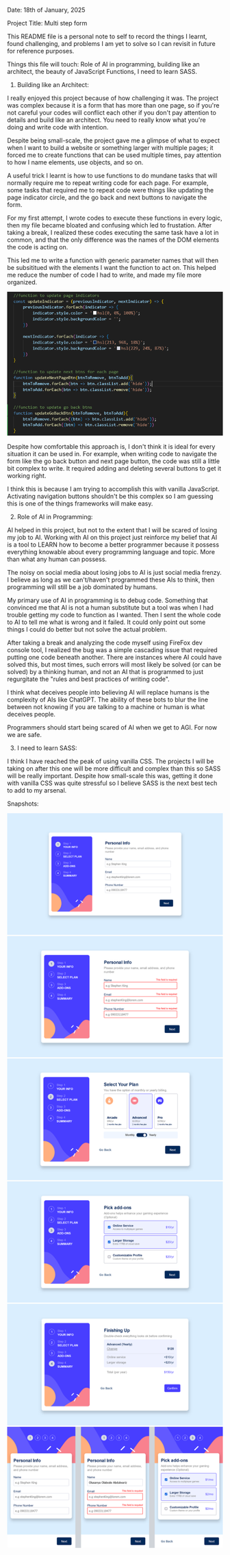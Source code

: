 Date: 18th of January, 2025

Project Title: Multi step form

This README file is a personal note to self to record the things I learnt, found challenging, and problems I am yet to solve so I can revisit in future for reference purposes.

Things this file will touch: Role of AI in programming, building like an architect, the beauty of JavaScript Functions, I need to learn SASS.

1. Building like an Architect:

I really enjoyed this project because of how challenging it was. The project was complex because it is a form that has more than one page, so if you're not careful your codes will conflict each other if you don't pay attention to details and build like an architect. You need to really know what you're doing and write code with intention.

Despite being small-scale, the project gave me a glimpse of what to expect when I want to build a website or something larger with multiple pages; it forced me to create functions that can be used multiple times, pay attention to how I name elements, use objects, and so on.

A useful trick I learnt is how to use functions to do mundane tasks that will normally require me to repeat writing code for each page. For example, some tasks that required me to repeat code were things like updating the page indicator circle, and the go back and next buttons to navigate the form.

For my first attempt, I wrote codes to execute these functions in every logic, then my file became bloated and confusing which led to frustation. After taking a break, I realized these codes executing the same task have a lot in common, and that the only difference was the names of the DOM elements the code is acting on.

This led me to write a function with generic parameter names that will then be subsititued with the elements I want the function to act on. This helped me reduce the number of code I had to write, and made my file more organized.

<img src="Snapshots/reusable functions.png">

Despite how comfortable this approach is, I don't think it is ideal for every situation it can be used in. For example, when writing code to navigate the form like the go back button and next page button, the code was still a little bit complex to write. It required adding and deleting several buttons to get it working right.

I think this is because I am trying to accomplish this with vanilla JavaScript. Activating navigation buttons shouldn't be this complex so I am guessing this is one of the things frameworks will make easy.

2. Role of AI in Programming:

AI helped in this project, but not to the extent that I will be scared of losing my job to AI. Working with AI on this project just reinforce my belief that AI is a tool to LEARN how to become a better programmer because it possess everything knowable about every programming language and topic. More than what any human can possess.

The noisy on social media about losing jobs to AI is just social media frenzy. I believe as long as we can't/haven't programmed these AIs to think, then programming will still be a job dominated by humans.

My primary use of AI in programming is to debug code. Something that convinced me that AI is not a human substitute but a tool was when I had trouble getting my code to function as I wanted. Then I sent the whole code to AI to tell me what is wrong and it failed. It could only point out some things I could do better but not solve the actual problem.

After taking a break and analyzing the code myself using FireFox dev console tool, I realized the bug was a simple cascading issue that required putting one code beneath another. There are instances where AI could have solved this, but most times, such errors will most likely be solved (or can be solved) by a thinking human, and not an AI that is programmed to just regurgitate the "rules and best practices of writing code".

I think what deceives people into believing AI will replace humans is the complexity of AIs like ChatGPT. The ability of these bots to blur the line between not knowing if you are talking to a machine or human is what deceives people.

Programmers should start being scared of AI when we get to AGI. For now we are safe.

3. I need to learn SASS:

I think I have reached the peak of using vanilla CSS. The projects I will be taking on after this one will be more difficult and complex than this so SASS will be really important. Despite how small-scale this was, getting it done with vanilla CSS was quite stressful so I believe SASS is the next best tech to add to my arsenal.

Snapshots:

<img src="Snapshots/Desktop snapshots/Page 1.png">

<img src="Snapshots/Desktop snapshots/Error message.png">

<img src="Snapshots/Desktop snapshots/Page 2.png">

<img src="Snapshots/Desktop snapshots/Page 3.png">

<img src="Snapshots/Desktop snapshots/Page 4.png">

<img src="Snapshots/Mobile snapshot/Multi-step-form-snaps(Mobile).png">